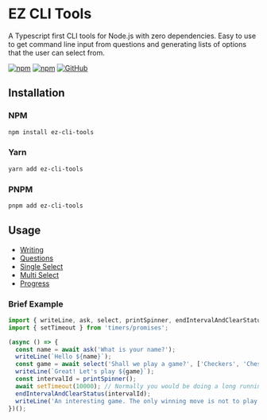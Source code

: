# EZ CLI Tools

A Typescript first CLI tools for Node.js with zero dependencies. Easy to use to get command line input from questions and generating lists of options that the user can select from.

[![npm](https://img.shields.io/npm/v/ez-cli-tools)](https://www.npmjs.com/package/ez-cli-tools)
[![npm](https://img.shields.io/npm/dt/ez-cli-tools)](https://www.npmjs.com/package/ez-cli-tools)
[![GitHub](https://img.shields.io/github/license/bit-cmdr/ez-cli-tools)](https://github.com/bit-cmdr/ez-cli-tools/blob/main/LICENSE)

## Installation

### NPM

```sh
npm install ez-cli-tools
```

### Yarn

```sh
yarn add ez-cli-tools
```

### PNPM

```sh
pnpm add ez-cli-tools
```

## Usage

- [Writing](docs/write.md)
- [Questions](docs/question.md)
- [Single Select](docs/single-select.md)
- [Multi Select](docs/multi-select.md)
- [Progress](docs/progress.md)

### Brief Example

```ts
import { writeLine, ask, select, printSpinner, endIntervalAndClearStatus } from 'ez-cli-tools';
import { setTimeout } from 'timers/promises';

(async () => {
  const name = await ask('What is your name?');
  writeLine(`Hello ${name}`);
  const game = await select('Shall we play a game?', ['Checkers', 'Chess', 'Tic-Tac-Toe', 'Global Thermonuclear War']);
  writeLine(`Great! Let's play ${game}`);
  const intervalId = printSpinner();
  await setTimeout(10000); // Normally you would be doing a long running operation here, which is why you would show a spinner
  endIntervalAndClearStatus(intervalId);
  writeLine('An interesting game. The only winning move is not to play.');
})();

```

